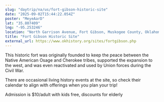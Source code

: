 ```yaml
---
slug: "daytrip/na/us/fort-gibson-historic-site"
date: "2025-09-02T15:44:22.054Z"
poster: "MeyeAarD"
lat: "35.807409"
lng: "-95.253246"
location: "North Garrison Avenue, Fort Gibson, Muskogee County, Oklahoma, 74434, United States"
title: "Fort Gibson Historic Site"
external_url: https://www.okhistory.org/sites/fortgibson.php
---
```

This historic fort was originally founded to keep the peace between the Native American Osage and Cherokee tribes, supported the expansion to the west, and was even reactivated and used by Union forces during the Civil War.

There are occasional living history events at the site, so check their calendar to align with offerings when you plan your trip!

Admission is $10/adult with kids free, discounts for elderly